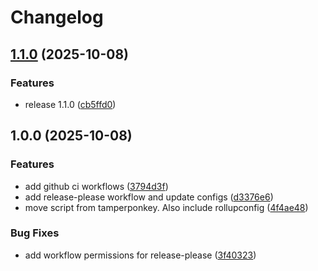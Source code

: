 # Changelog

## [1.1.0](https://github.com/leandromuzzupappa/viewport-res/compare/v1.0.0...v1.1.0) (2025-10-08)


### Features

* release 1.1.0 ([cb5ffd0](https://github.com/leandromuzzupappa/viewport-res/commit/cb5ffd0f6dcda45f2a9e80351dc850e05a5ea32b))

## 1.0.0 (2025-10-08)


### Features

* add github ci workflows ([3794d3f](https://github.com/leandromuzzupappa/viewport-res/commit/3794d3f471ce7fc2ff0f964c2078feca970fd7ff))
* add release-please workflow and update configs ([d3376e6](https://github.com/leandromuzzupappa/viewport-res/commit/d3376e6eea5b0ed8065768280ed3d91fb31d1dfb))
* move script from tamperponkey. Also include rollupconfig ([4f4ae48](https://github.com/leandromuzzupappa/viewport-res/commit/4f4ae485d9950b70bb386d6f3e0d9c6bffc09cc0))


### Bug Fixes

* add workflow permissions for release-please ([3f40323](https://github.com/leandromuzzupappa/viewport-res/commit/3f403239cd96097228a2dfe3c3990dec9fd5222e))
